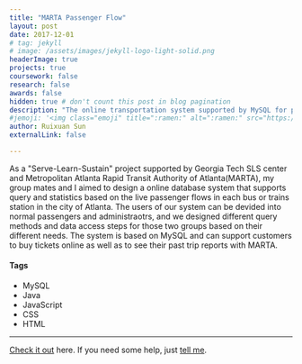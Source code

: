 ```yaml
---
title: "MARTA Passenger Flow"
layout: post
date: 2017-12-01
# tag: jekyll
# image: /assets/images/jekyll-logo-light-solid.png
headerImage: true
projects: true
coursework: false
research: false
awards: false
hidden: true # don't count this post in blog pagination
description: "The online transportation system supported by MySQL for passenger data storage management"
#jemoji: '<img class="emoji" title=":ramen:" alt=":ramen:" src="https://assets.github.com/images/icons/emoji/unicode/1f35c.png" height="20" width="20" align="absmiddle">'
author: Ruixuan Sun
externalLink: false

---
```

 As a "Serve-Learn-Sustain" project supported by Georgia Tech SLS center and Metropolitan Atlanta Rapid Transit Authority of Atlanta(MARTA), my group mates and I aimed to design a online database system that supports query and statistics based on the live passenger flows in each bus or trains station in the city of Atlanta. The users of our system can be devided into normal passengers and administraotrs, and we designed different query methods and data access steps for those two groups based on their different needs. The system is based on MySQL and can support customers to buy tickets online as well as to see their past trip reports with MARTA.

#### Tags

- MySQL
- Java
- JavaScript
- CSS
- HTML

---

[Check it out](https://github.com/sophiasun0515) here.
If you need some help, just [tell me](https://github.com/sophiasun0515).



